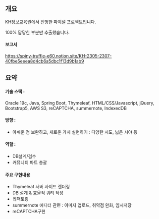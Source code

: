 ## 개요

KH정보교육원에서 진행한 파이널 프로젝트입니다.

100% 담당한 부분만 추출했습니다.

#### 보고서
https://spiny-truffle-e60.notion.site/KH-2305-2307-40fbe5eeea8d4cb6a5dbc1f13d9b1ab9



## 요약

#### 기술 스택 : 

Oracle 19c, Java, Spring Boot, Thymeleaf, HTML/CSS/Javascript, jQuery, Bootstrap5, AWS S3, reCAPTCHA, summernote, IndexedDB

#### 방향 : 

- 아쉬운 점 보완하고, 새로운 가치 실현하기 : 다양한 시도, 넓은 시야 등

#### 역할 : 
- DB설계/검수
- 커뮤니티 파트 총괄

#### 주요 구현내용

- Thymeleaf 서버 사이드 렌더링
- DB 설계 & 효율적 쿼리 작성
- 리팩토링
- summernote 에디터 관련 : 이미지 업로드, 취약점 완화, 임시저장
- reCAPTCHA구현
